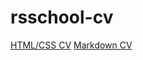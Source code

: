 # rsschool-cv
[HTML/CSS CV](https://nadya141.github.io/rsschool-cv/)
[Markdown CV](https://nadya141.github.io/rsschool-cv/cv)